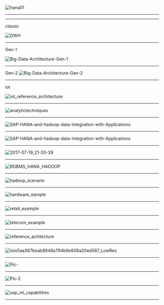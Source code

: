 
![hana01](https://cdn2.hubspot.net/hubfs/2703967/Expertum_Theme_November-2016/Images/hana01.png?t=1536061327792)

-----------


---------

classic

![DWH](http://blogs.saphana.com/wp-content/uploads/2017/09/DWH.png)

---------

Gen-1

![Big-Data-Architecture-Gen-1](http://blogs.saphana.com/wp-content/uploads/2017/09/Big-Data-Architecture-Gen-1.png)

---------

Gen-2
![Big-Data-Architecture-Gen-2](http://blogs.saphana.com/wp-content/uploads/2017/09/Big-Data-Architecture-Gen-2.png)

---------

iot

![iot_reference_architecture](http://blogs.saphana.com/wp-content/uploads/2017/09/iot_reference_architecture.png)

---------
![analytictechniques](https://practicalanalytics.files.wordpress.com/2011/12/analytictechniques.png)

---------

![SAP-HANA-and-hadoop-data-integration-with-Applications](https://i0.wp.com/www.zarantech.com/blog/wp-content/uploads/2018/04/SAP-HANA-and-hadoop-data-integration-with-Applications.png?resize=768%2C524)

----------

![SAP-HANA-and-hadoop-data-integration-with-Applications](https://mindmajix.com/docs/images/Screenshot_1110(1).png)

---------------


![2017-07-19_21-20-39](https://blogs.sap.com/wp-content/uploads/2017/07/2017-07-19_21-20-39.png)

--------

![RDBMS_HANA_HADOOP](https://github.com/gopala-kr/a-week-in-wild-ai/blob/master/10-ai-in-enterprise-services/imgs/RDBMS_HANA_HADOOP.PNG)

------------

![hadoop_scenario](https://github.com/gopala-kr/a-week-in-wild-ai/blob/master/10-ai-in-enterprise-services/imgs/hadoop_scenario.PNG)

------------

![hardware_eample](https://github.com/gopala-kr/a-week-in-wild-ai/blob/master/10-ai-in-enterprise-services/imgs/hardware_eample.PNG)

------------
![retail_example](https://github.com/gopala-kr/a-week-in-wild-ai/blob/master/10-ai-in-enterprise-services/imgs/retail_example.PNG)

------------

![telecom_example](https://github.com/gopala-kr/a-week-in-wild-ai/blob/master/10-ai-in-enterprise-services/imgs/telecom_example.PNG)

------------

![reference_achitecture](https://github.com/gopala-kr/a-week-in-wild-ai/blob/master/10-ai-in-enterprise-services/imgs/reference_achitecture.PNG)

------------

![loio5aa367beab8948a794b6e606a20ed587_LowRes](https://help.sap.com/doc/PRODUCTION/0991e2320f5940d988ed32b995d28a44/2.1/en-US/loio5aa367beab8948a794b6e606a20ed587_LowRes.png)

-----------

![Pic-](http://blogs.saphana.com/wp-content/uploads/2018/02/Pic-1.jpg)

------------

![Pic-2](http://blogs.saphana.com/wp-content/uploads/2018/02/Pic-2.jpg)

--------

![sap_ml_capabilities](https://github.com/gopala-kr/a-week-in-wild-ai/blob/master/10-ai-in-enterprise-services/imgs/sap_ml_capabilities.PNG)

----------
